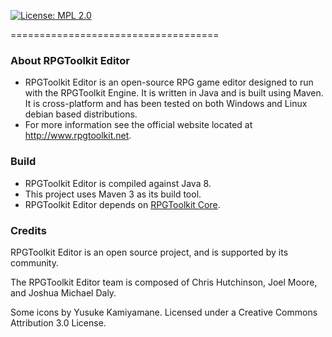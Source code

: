 [![License: MPL 2.0](https://img.shields.io/badge/License-MPL%202.0-brightgreen.svg)](https://opensource.org/licenses/MPL-2.0)

====================================

### About RPGToolkit Editor
- RPGToolkit Editor is an open-source RPG game editor designed to run with the RPGToolkit Engine. It is written in Java and is built using Maven. It is cross-platform and has been tested on both Windows and Linux debian based distributions.
- For more information see the official website located at http://www.rpgtoolkit.net.

### Build
- RPGToolkit Editor is compiled against Java 8.
- This project uses Maven 3 as its build tool.
- RPGToolkit Editor depends on [RPGToolkit Core](https://github.com/rpgtoolkit/core).

### Credits
RPGToolkit Editor is an open source project, and is supported by its community.

The RPGToolkit Editor team is composed of Chris Hutchinson, Joel Moore, and Joshua Michael Daly.

Some icons by Yusuke Kamiyamane. Licensed under a Creative Commons Attribution 3.0 License.